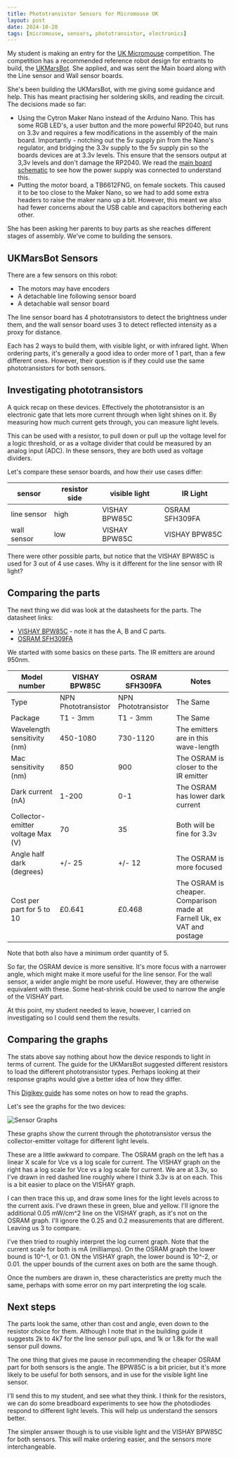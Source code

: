 ```yaml
---
title: Phototransistor Sensors for Micromouse UK
layout: post
date: 2024-10-20
tags: [micromouse, sensors, phototransistor, electronics]
---
```

My student is making an entry for the [UK Micromouse](https://ukmars.org) competition. The competition has a recommended reference robot design for entrants to build, the [UKMarsBot](https://ukmars.org/projects/ukmarsbot/). She applied, and was sent the Main board along with the Line sensor and Wall sensor boards.

She's been building the UKMarsBot, with me giving some guidance and help. This has meant practising her soldering skills, and reading the circuit.  The decisions made so far:

- Using the Cytron Maker Nano instead of the Arduino Nano. This has some RGB LED's, a user button and the more powerful RP2040, but runs on 3.3v and requires a few modifications in the assembly of the main board. Importantly - notching out the 5v supply pin from the Nano's regulator, and bridging the 3.3v supply to the 5v supply pin so the boards devices are at 3.3v levels. This ensure that the sensors output at 3,3v levels and don't damage the RP2040. We read the [main board schematic](https://ukmars.org/projects/ukmarsbot/reference-guide/main-board-reference/) to see how the power supply was connected to understand this.
- Putting the motor board, a TB6612FNG, on female sockets. This caused it to be too close to the Maker Nano, so we had to add some extra headers to raise the maker nano up a bit. However, this meant we also had fewer concerns about the USB cable and capacitors bothering each other.

She has been asking her parents to buy parts as she reaches different stages of assembly. We've come to building the sensors.

## UKMarsBot Sensors

There are a few sensors on this robot:

- The motors may have encoders
- A detachable line following sensor board
- A detachable wall sensor board

The line sensor board has 4 phototransistors to detect the brightness under them, and the wall sensor board uses 3 to detect reflected intensity as a proxy for distance.

Each has 2 ways to build them, with visible light, or with infrared light. When ordering parts, it's generally a good idea to order more of 1 part, than a few different ones. However, their question is if they could use the same phototransistors for both sensors.

## Investigating phototransistors

A quick recap on these devices. Effectively the phototransistor is an electronic gate that lets more current through when light shines on it. By measuring how much current gets through, you can measure light levels.

This can be used with a resistor, to pull down or pull up the voltage level for a logic threshold, or as a voltage divider that could be measured by an analog input (ADC). In these sensors, they are both used as voltage dividers.

Let's compare these sensor boards, and how their use cases differ:

sensor | resistor side | visible light | IR Light
--- | --- | --- | ---
line sensor | high | VISHAY BPW85C | OSRAM SFH309FA
wall sensor | low | VISHAY BPW85C | VISHAY BPW85C

There were other possible parts, but notice that the VISHAY BPW85C is used for 3 out of 4 use cases. Why is it different for the line sensor with IR light?

## Comparing the parts

The next thing we did was look at the datasheets for the parts.  The datasheet links:

- [VISHAY BPW85C](https://www.vishay.com/docs/81531/bpw85a.pdf) - note it has the A, B and C parts.
- [OSRAM SFH309FA](https://look.ams-osram.com/m/ce14b97f1982f0f/original/SFH-309-FA.pdf)

We started with some basics on these parts. The IR emitters are around 950nm.

Model number | VISHAY BPW85C | OSRAM SFH309FA | Notes
--- | --- | --- | --- 
Type | NPN Phototransistor | NPN Phototransistor | The Same
Package | T1 - 3mm | T1 - 3mm | The Same
Wavelength sensitivity (nm) | 450-1080 | 730-1120 | The emitters are in this wave-length
Mac sensitivity (nm) | 850 | 900 | The OSRAM is closer to the IR emitter
Dark current (nA) | 1-200 | 0-1 | The OSRAM has lower dark current
Collector-emitter voltage Max (V) | 70 | 35 | Both will be fine for 3.3v
Angle half dark (degrees) | +/- 25 | +/- 12 | The OSRAM is more focused
Cost per part for 5 to 10 | £0.641 | £0.468 | The OSRAM is cheaper. Comparison made at Farnell Uk, ex VAT and postage

Note that both also have a minimum order quantity of 5.

So far, the OSRAM device is more sensitive. It's more focus with a narrower angle, which might make it more useful for the line sensor. For the wall sensor, a wider angle might be more useful. However, they are otherwise equivalent with these. Some heat-shrink could be used to narrow the angle of the VISHAY part.

At this point, my student needed to leave, however, I carried on investigating so I could send them the results.

## Comparing the graphs

The stats above say nothing about how the device responds to light in terms of current. The guide for the UKMarsBot suggested different resistors to load the different phototransistor types. Perhaps looking at their response graphs would give a better idea of how they differ.

This [Digikey guide](https://www.digikey.com/en/articles/the-basics-of-photodiodes-and-phototransistors-and-how-to-apply-them?msockid=2512d95c6edb65363993cdcf6f3b6440) has some notes on how to read the graphs.

Let's see the graphs for the two devices:

![Sensor Graphs](/2024/10/20-micromouse-sensors/graphs.svg)

These graphs show the current through the phototransistor versus the collector-emitter voltage for different light levels.

These are a little awkward to compare. The OSRAM graph on the left has a linear X scale for Vce vs a log scale for current. The VISHAY graph on the right has a log scale for Vce vs a log scale for current. We are at 3.3v, so I've drawn in red dashed line roughly where I think 3.3v is at on each. This is a bit easier to place on the VISHAY graph.

I can then trace this up, and draw some lines for the light levels across to the current axis. I've drawn these in green, blue and yellow. I'll ignore the additional 0.05 mW/cm^2 line on the VISHAY graph, as it's not on the OSRAM graph. I'll ignore the 0.25 and 0.2 measurements that are different. Leaving us 3 to compare.

I've then tried to roughly interpret the log current graph. Note that the current scale for both is mA (milliamps). On the OSRAM graph the lower bound is 10^-1, or 0.1. ON the VISHAY graph, the lower bound is 10^-2, or 0.01. the upper bounds of the current axes on both are the same though.

Once the numbers are drawn in, these characteristics are pretty much the same, perhaps with some error on my part interpreting the log scale.

## Next steps

The parts look the same, other than cost and angle, even down to the resistor choice for them. Although I note that in the building guide it suggests 2k to 4k7 for the line sensor pull ups, and 1k or 1.8k for the wall sensor pull downs.

The one thing that gives me pause in recommending the cheaper OSRAM part for both sensors is the angle. The BPW85C is a bit pricier, but it's more likely to be useful for both sensors, and in use for the visible light line sensor.

I'll send this to my student, and see what they think. I think for the resistors, we can do some breadboard experiments to see how the photodiodes respond to different light levels. This will help us understand the sensors better.

The simpler answer though is to use visible light and the VISHAY BPW85C for both sensors. This will make ordering easier, and the sensors more interchangeable.
